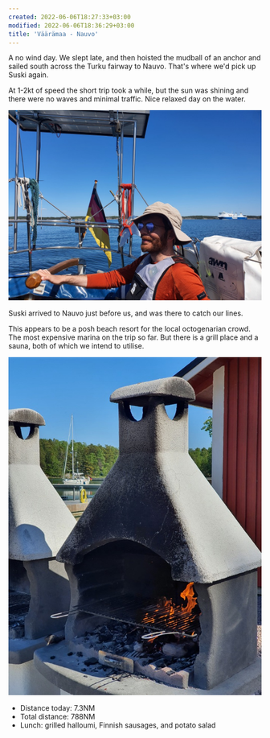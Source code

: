 ```yaml
---
created: 2022-06-06T18:27:33+03:00
modified: 2022-06-06T18:36:29+03:00
title: 'Väärämaa - Nauvo'
---
```


A no wind day. We slept late, and then hoisted the mudball of an anchor and sailed south across the Turku fairway to Nauvo. That's where we'd pick up Suski again.

At 1-2kt of speed the short trip took a while, but the sun was shining and there were no waves and minimal traffic. Nice relaxed day on the water.

![Image](../2022/5b3b17abde319d74d2192367f4b62dfc.jpg) 

Suski arrived to Nauvo just before us, and was there to catch our lines.

This appears to be a posh beach resort for the local octogenarian crowd. The most expensive marina on the trip so far. But there is a grill place and a sauna, both of which we intend to utilise.

![Image](../2022/993f3d0d95467ede24f48c14890a1bec.jpg) 

* Distance today: 7.3NM
* Total distance: 788NM
* Lunch: grilled halloumi, Finnish sausages, and potato salad
